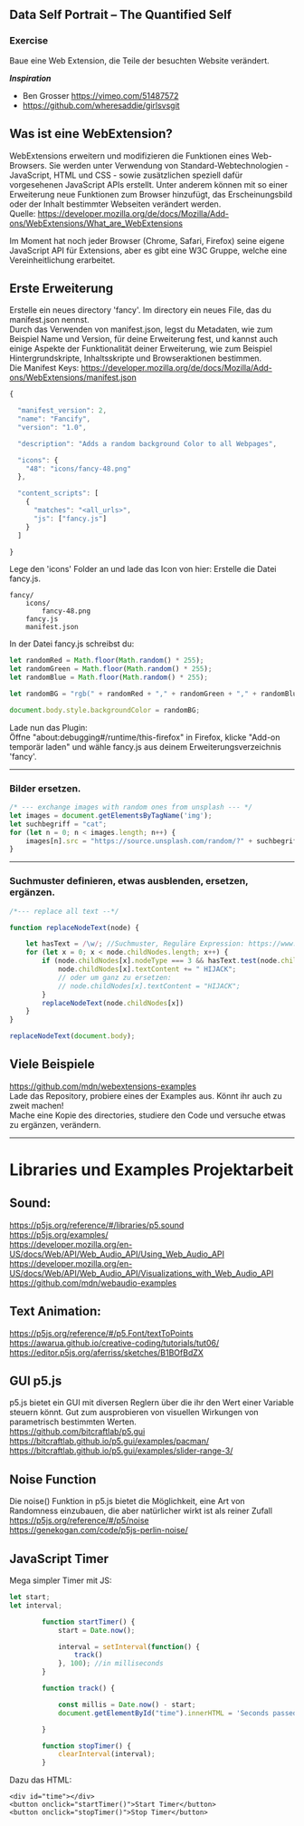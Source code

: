 ## Data Self Portrait – The Quantified Self

### Exercise
Baue eine Web Extension, die Teile der besuchten Website verändert. 

**_Inspiration_**
* Ben Grosser
https://vimeo.com/51487572
* https://github.com/wheresaddie/girlsvsgit

## Was ist eine WebExtension?
WebExtensions erweitern und modifizieren die Funktionen eines Web-Browsers. Sie werden unter Verwendung von Standard-Webtechnologien - JavaScript, HTML und CSS - sowie zusätzlichen speziell dafür vorgesehenen JavaScript APIs erstellt. Unter anderem können mit so einer Erweiterung neue Funktionen zum Browser hinzufügt, das Erscheinungsbild oder der Inhalt bestimmter Webseiten verändert werden. <br/>
Quelle: https://developer.mozilla.org/de/docs/Mozilla/Add-ons/WebExtensions/What_are_WebExtensions <br/>

Im Moment hat noch jeder Browser (Chrome, Safari, Firefox) seine eigene JavaScript API für Extensions, aber es gibt eine W3C Gruppe, welche eine Vereinheitlichung erarbeitet. <br/>


## Erste Erweiterung
Erstelle ein neues directory 'fancy'. Im directory ein neues File, das du manifest.json nennst. <br/>
Durch das Verwenden von manifest.json, legst du Metadaten, wie zum Beispiel Name und Version, für deine Erweiterung fest, und kannst auch einige Aspekte der Funktionalität deiner Erweiterung, wie zum Beispiel Hintergrundskripte, Inhaltsskripte und Browseraktionen bestimmen.<br/>
Die Manifest Keys: https://developer.mozilla.org/de/docs/Mozilla/Add-ons/WebExtensions/manifest.json

```js
{

  "manifest_version": 2,
  "name": "Fancify",
  "version": "1.0",

  "description": "Adds a random background Color to all Webpages",

  "icons": {
    "48": "icons/fancy-48.png"
  },

  "content_scripts": [
    {
      "matches": "<all_urls>",
      "js": ["fancy.js"]
    }
  ]

}
```
Lege den 'icons' Folder an und lade das Icon von hier:
Erstelle die Datei fancy.js. 
```
fancy/
    icons/
        fancy-48.png
    fancy.js
    manifest.json
```
In der Datei fancy.js schreibst du:

```js
let randomRed = Math.floor(Math.random() * 255);
let randomGreen = Math.floor(Math.random() * 255);
let randomBlue = Math.floor(Math.random() * 255);

let randomBG = "rgb(" + randomRed + "," + randomGreen + "," + randomBlue + ")";

document.body.style.backgroundColor = randomBG;
```
Lade nun das Plugin:<br/>
Öffne "about:debugging#/runtime/this-firefox" in Firefox, klicke "Add-on temporär laden" und wähle fancy.js aus deinem Erweiterungsverzeichnis 'fancy'. 

***
### Bilder ersetzen. 
```js
/* --- exchange images with random ones from unsplash --- */
let images = document.getElementsByTagName('img');
let suchbegriff = "cat";
for (let n = 0; n < images.length; n++) {
    images[n].src = "https://source.unsplash.com/random/?" + suchbegriff + "&sig=" + n;
}
```

***
### Suchmuster definieren, etwas ausblenden, ersetzen, ergänzen.
```js
/*--- replace all text --*/

function replaceNodeText(node) {

    let hasText = /\w/; //Suchmuster, Reguläre Expression: https://www.w3schools.com/jsref/jsref_obj_regexp.asp
    for (let x = 0; x < node.childNodes.length; x++) {
        if (node.childNodes[x].nodeType === 3 && hasText.test(node.childNodes[x].textContent)) {
            node.childNodes[x].textContent += " HIJACK";
            // oder um ganz zu ersetzen:
            // node.childNodes[x].textContent = "HIJACK";
        }
        replaceNodeText(node.childNodes[x])
    }
}

replaceNodeText(document.body);
````



## Viele Beispiele
https://github.com/mdn/webextensions-examples <br/>
Lade das Repository, probiere eines der Examples aus. Könnt ihr auch zu zweit machen! <br/>
Mache eine Kopie des directories, studiere den Code und versuche etwas zu ergänzen, verändern. 


*** 
# Libraries und Examples Projektarbeit
## Sound:<br/>
https://p5js.org/reference/#/libraries/p5.sound <br/>
https://p5js.org/examples/ <br/>
https://developer.mozilla.org/en-US/docs/Web/API/Web_Audio_API/Using_Web_Audio_API <br/>
https://developer.mozilla.org/en-US/docs/Web/API/Web_Audio_API/Visualizations_with_Web_Audio_API  <br/>
https://github.com/mdn/webaudio-examples  <br/>




## Text Animation: <br/>
https://p5js.org/reference/#/p5.Font/textToPoints <br/>
https://awarua.github.io/creative-coding/tutorials/tut06/
https://editor.p5js.org/aferriss/sketches/B1BOfBdZX <br/>


## GUI p5.js
p5.js bietet ein GUI mit diversen Reglern über die ihr den Wert einer Variable steuern könnt. Gut zum ausprobieren von visuellen Wirkungen von parametrisch bestimmten Werten. <br/>
https://github.com/bitcraftlab/p5.gui <br/>
https://bitcraftlab.github.io/p5.gui/examples/pacman/ <br/>
https://bitcraftlab.github.io/p5.gui/examples/slider-range-3/

## Noise Function
Die noise() Funktion in p5.js bietet die Möglichkeit, eine Art von Randomness einzubauen, die aber natürlicher wirkt ist als reiner Zufall
https://p5js.org/reference/#/p5/noise <br/>
https://genekogan.com/code/p5js-perlin-noise/


## JavaScript Timer
Mega simpler Timer mit JS:
```js
let start;
let interval;

        function startTimer() {
            start = Date.now();

            interval = setInterval(function() {
                track()
            }, 100); //in milliseconds
        }

        function track() {

            const millis = Date.now() - start;
            document.getElementById("time").innerHTML = 'Seconds passed = ' + millis / 1000;

        }

        function stopTimer() {
            clearInterval(interval);
        }
```
Dazu das HTML:
```
<div id="time"></div>
<button onclick="startTimer()">Start Timer</button>
<button onclick="stopTimer()">Stop Timer</button>
```
